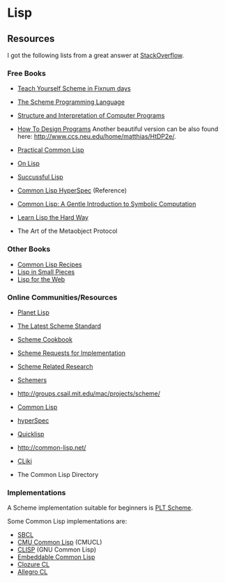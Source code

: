 Lisp
====

Resources
---------

I got the following lists from a great answer at [StackOverflow][so-answer].

[so-answer]:	http://stackoverflow.com/questions/2241111/lisp-community-quality-tutorials-resources

### Free Books

 - [Teach Yourself Scheme in Fixnum days][fixnum]
 - [The Scheme Programming Language][scheme]
 - [Structure and Interpretation of Computer Programs][sicp]
 - [How To Design Programs][htdp]
   Another beautiful version can be also found here:
   <http://www.ccs.neu.edu/home/matthias/HtDP2e/>.

 - [Practical Common Lisp][practical-clisp]
 - [On Lisp][on-lisp]
 - [Succussful Lisp](http://www.psg.com/~dlamkins/sl/)
 - [Common Lisp HyperSpec][clisp-spec] (Reference)
 - [Common Lisp: A Gentle Introduction to Symbolic Computation][clisp-gentle]
 - [Learn Lisp the Hard Way](http://learnlispthehardway.org/)
 - The Art of the Metaobject Protocol

### Other Books

 - [Common Lisp Recipes](http://weitz.de/cl-recipes/)
 - [Lisp in Small Pieces](https://www.amazon.com/Lisp-Small-Pieces-Christian-Queinnec/dp/0521545668)
 - [Lisp for the Web](https://leanpub.com/lispweb)

### Online Communities/Resources

 - [Planet Lisp](http://planet.lisp.org/)
 - [The Latest Scheme Standard][scheme-standard]
 - [Scheme Cookbook][scheme-cookbook]
 - [Scheme Requests for Implementation][scheme-requests]
 - [Scheme Related Research][scheme-research]
 - [Schemers](http://www.schemers.org)
 - <http://groups.csail.mit.edu/mac/projects/scheme/>
 - [Common Lisp](http://lisp-lang.org/)
 - [hyperSpec](http://hyperspec.r-forge.r-project.org/)
 - [Quicklisp](https://www.quicklisp.org/)

 - <http://common-lisp.net/>
 - [CLiki](http://www.cliki.net/)
 - The Common Lisp Directory

### Implementations

A Scheme implementation suitable for beginners is [PLT Scheme](http://www.plt-scheme.org/).

Some Common Lisp implementations are:

 - [SBCL](http://www.sbcl.org/)
 - [CMU Common Lisp](https://www.cons.org/cmucl/) (CMUCL)
 - [CLISP](http://clisp.cons.org/) (GNU Common Lisp)
 - [Embeddable Common Lisp](https://common-lisp.net/project/ecl/)
 - [Clozure CL](http://www.clozure.com/clozurecl.html)
 - [Allegro CL](http://www.franz.com/products/allegrocl/)


[fixnum]:	http://download.plt-scheme.org/doc/205/pdf/t-y-scheme.pdf
[scheme]:	http://www.scheme.com/tspl4/
[sicp]:		http://mitpress.mit.edu/sicp/
[htdp]:		http://htdp.org/

[scheme-standard]:	http://www.r6rs.org/
[scheme-cookbook]:	http://schemecookbook.org/
[scheme-requests]:	http://srfi.schemers.org/
[scheme-research]:	http://library.readscheme.org/

[practical-clisp]:	http://www.gigamonkeys.com/book/
[on-lisp]:		http://www.paulgraham.com/onlisp.html
[clisp-spec]:		http://www.lispworks.com/documentation/HyperSpec/Front/
[clisp-gentle]:		http://www.cs.cmu.edu/~dst/LispBook/
